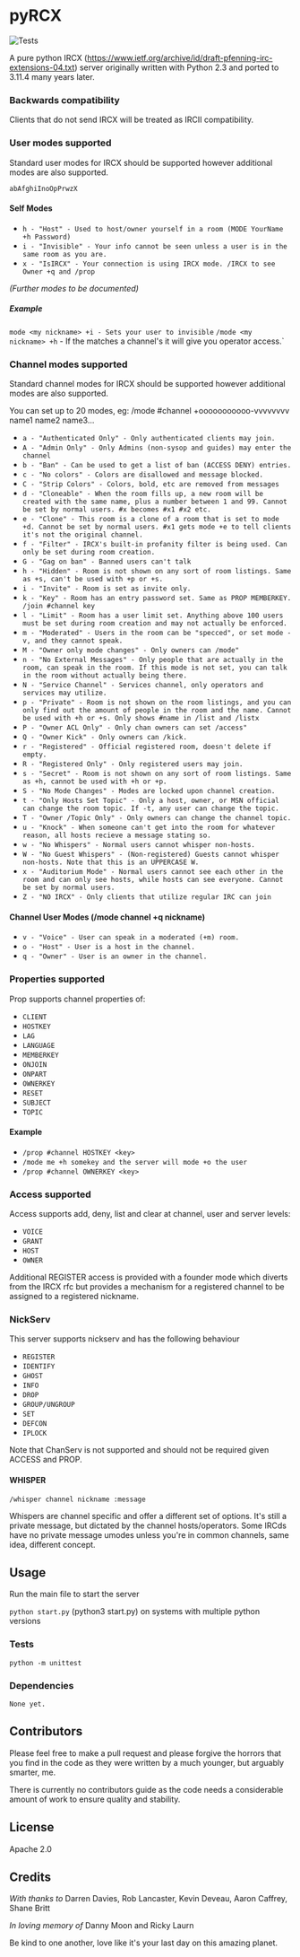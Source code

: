 
# pyRCX

  

![Tests](https://github.com/cwebbtw/pyRCX/actions/workflows/github-actions-python-tests.yml/badge.svg)

A pure python IRCX (https://www.ietf.org/archive/id/draft-pfenning-irc-extensions-04.txt) server originally written with Python 2.3 and ported to 3.11.4 many years later.

### Backwards compatibility

Clients that do not send IRCX will be treated as IRCII compatibility.

### User modes supported

Standard user modes for IRCX should be supported however additional modes are also supported.

`abAfghiInoOpPrwzX`

#### Self Modes

- `h - "Host" - Used to host/owner yourself in a room (MODE YourName +h Password)`
- `i - "Invisible" - Your info cannot be seen unless a user is in the same room as you are.`
- `x - "IsIRCX" - Your connection is using IRCX mode. /IRCX to see Owner +q and /prop`

_(Further modes to be documented)_

##### Example

`mode <my nickname> +i - Sets your user to invisible`
`/mode <my nickname> +h` <key> - If the <key> matches a channel's it will give you operator access.`

### Channel modes supported

Standard channel modes for IRCX should be supported however additional modes are also supported.

You can set up to 20 modes, eg: /mode #channel +ooooooooooo-vvvvvvvv name1 name2 name3...

- `a - "Authenticated Only" - Only authenticated clients may join.`
- `A - "Admin Only" - Only Admins (non-sysop and guides) may enter the channel`
- `b - "Ban" - Can be used to get a list of ban (ACCESS DENY) entries.`
- `c - "No colors" - Colors are disallowed and message blocked.`
- `C - "Strip Colors" - Colors, bold, etc are removed from messages`
- `d - "Cloneable" - When the room fills up, a new room will be created with the same name, plus a number between 1 and 99. Cannot be set by normal users. #x becomes #x1 #x2 etc.`
- `e - "Clone" - This room is a clone of a room that is set to mode +d. Cannot be set by normal users. #x1 gets mode +e to tell clients it's not the original channel.`
- `f - "Filter" - IRCX's built-in profanity filter is being used. Can only be set during room creation.`
- `G - "Gag on ban" - Banned users can't talk`
- `h - "Hidden" - Room is not shown on any sort of room listings. Same as +s, can't be used with +p or +s.`
- `i - "Invite" - Room is set as invite only.`
- `k - "Key" - Room has an entry password set. Same as PROP MEMBERKEY. /join #channel key`
- `l - "Limit" - Room has a user limit set. Anything above 100 users must be set during room creation and may not actually be enforced.`
- `m - "Moderated" - Users in the room can be "specced", or set mode -v, and they cannot speak.`
- `M - "Owner only mode changes" - Only owners can /mode"`
- `n - "No External Messages" - Only people that are actually in the room, can speak in the room. If this mode is not set, you can talk in the room without actually being there.`
- `N - "Service Channel" - Services channel, only operators and services may utilize.`
- `p - "Private" - Room is not shown on the room listings, and you can only find out the amount of people in the room and the name. Cannot be used with +h or +s. Only shows #name in /list and /listx`
- `P - "Owner ACL Only" - Only chan owners can set /access"`
- `Q - "Owner Kick" - Only owners can /kick.`
- `r - "Registered" - Official registered room, doesn't delete if empty.`
- `R - "Registered Only" - Only registered users may join.`
- `s - "Secret" - Room is not shown on any sort of room listings. Same as +h, cannot be used with +h or +p.`
- `S - "No Mode Changes" - Modes are locked upon channel creation.`
- `t - "Only Hosts Set Topic" - Only a host, owner, or MSN official can change the room topic. If -t, any user can change the topic.`
- `T - "Owner /Topic Only" - Only owners can change the channel topic.`
- `u - "Knock" - When someone can't get into the room for whatever reason, all hosts recieve a message stating so.`
- `w - "No Whispers" - Normal users cannot whisper non-hosts.`
- `W - "No Guest Whispers" - (Non-registered) Guests cannot whisper non-hosts. Note that this is an UPPERCASE W.`
- `x - "Auditorium Mode" - Normal users cannot see each other in the room and can only see hosts, while hosts can see everyone. Cannot be set by normal users.`
- `Z - "NO IRCX" - Only clients that utilize regular IRC can join`

#### Channel User Modes (/mode channel +q nickname)

- `v - "Voice" - User can speak in a moderated (+m) room.`
- `o - "Host" - User is a host in the channel.`
- `q - "Owner" - User is an owner in the channel.`

### Properties supported

Prop supports channel properties of:
-  `CLIENT`
-  `HOSTKEY`
-  `LAG`
-  `LANGUAGE`
-  `MEMBERKEY`
-  `ONJOIN`
-  `ONPART`
-  `OWNERKEY`
-  `RESET`
-  `SUBJECT`
-  `TOPIC`

#### Example

- `/prop #channel HOSTKEY <key>`
- `/mode me +h somekey and the server will mode +o the user`
- `/prop #channel OWNERKEY <key>`  

### Access supported

Access supports add, deny, list and clear at channel, user and server levels:

-  `VOICE`
-  `GRANT`
-  `HOST`
-  `OWNER`

Additional REGISTER access is provided with a founder mode which diverts from the IRCX rfc but provides
a mechanism for a registered channel to be assigned to a registered nickname.

### NickServ

This server supports nickserv and has the following behaviour

-  `REGISTER`
-  `IDENTIFY`
-  `GHOST`
-  `INFO`
-  `DROP`
-  `GROUP/UNGROUP`
-  `SET`
-  `DEFCON`
-  `IPLOCK`

Note that ChanServ is not supported and should not be required given ACCESS and PROP.

#### WHISPER

`/whisper channel nickname :message`

Whispers are channel specific and offer a different set of options.
It's still a private message, but dictated by the channel hosts/operators.
Some IRCds have no private message umodes unless you're in common channels, same idea, different concept.

## Usage

Run the main file to start the server

`python start.py` (python3 start.py) on systems with multiple python versions

### Tests

`python -m unittest`

### Dependencies

`None yet.`

## Contributors

Please feel free to make a pull request and please forgive the horrors that you find in the code as they were written by a much younger, but arguably smarter, me.

There is currently no contributors guide as the code needs a considerable amount of work to ensure quality and stability.

## License

Apache 2.0

## Credits

_With thanks to_
Darren Davies, Rob Lancaster, Kevin Deveau, Aaron Caffrey, Shane Britt

_In loving memory of_
Danny Moon and Ricky Laurn

Be kind to one another, love like it's your last day on this amazing planet.

